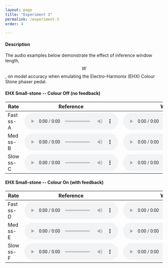 ```yaml
---
layout: page
title: "Experiment 3"
permalink: /experiment-3
order: 4

---
```

<script src="https://cdn.mathjax.org/mathjax/latest/MathJax.js?config=TeX-AMS-MML_HTMLorMML" type="text/javascript"></script>

#### Description

The audio examples below demonstrate the effect of inference window length, $$W$$, on model accuracy when emulating the Electro-Harmonix (EHX) Colour Stone phaser pedal.

#### EHX Small-stone -- Colour Off (no feedback)

<table>
  <thead>
    <tr>
      <th>Rate</th>
      <th>Reference</th>
      <th>W=5ms</th>
      <th>W=40ms</th>
      <th>W=320ms</th>
    </tr>
  </thead>
  <tbody>
    <tr>
      <td>Fast ss-A</td>
      <td>
        <audio controls>
          <source src="audio-examples/exp3/SS-A_full_colour=0_rate=3oclock.mp3" type="audio/mp3">
        </audio></td>
      <td>
        <audio controls>
          <source src="audio-examples/exp3/SS-A_full_3dkbquzk_0.005.mp3" type="audio/mp3">
        </audio></td>
      <td>
        <audio controls>
          <source src="audio-examples/exp3/SS-A_full_3dkbquzk_0.040.mp3" type="audio/mp3">
        </audio></td>
      <td>
        <audio controls>
          <source src="audio-examples/exp3/SS-A_full_3dkbquzk_0.320.mp3" type="audio/mp3">
        </audio></td>
    </tr>
    <tr>
    <td>Med ss-B</td>
      <td>
        <audio controls>
          <source src="audio-examples/exp3/SS-B_full_colour=0_rate=12oclock.mp3" type="audio/mp3">
        </audio></td>
      <td>
        <audio controls>
          <source src="audio-examples/exp3/SS-B_full_ina3t8sx_0.005.mp3" type="audio/mp3">
        </audio></td>
      <td>
        <audio controls>
          <source src="audio-examples/exp3/SS-B_full_ina3t8sx_0.040.mp3" type="audio/mp3">
        </audio></td>
      <td>
        <audio controls>
          <source src="audio-examples/exp3/SS-B_full_ina3t8sx_0.320.mp3" type="audio/mp3">
        </audio></td>
    </tr>
    <tr>
      <td>Slow ss-C</td>
      <td>
        <audio controls>
          <source src="audio-examples/exp3/SS-C_full_colour=0_rate=9oclock.mp3" type="audio/mp3">
        </audio></td>
      <td>
        <audio controls>
          <source src="audio-examples/exp3/SS-C_full_3swsng10_0.005.mp3" type="audio/mp3">
        </audio></td>
      <td>
        <audio controls>
          <source src="audio-examples/exp3/SS-C_full_3swsng10_0.040.mp3" type="audio/mp3">
        </audio></td>
      <td>
        <audio controls>
          <source src="audio-examples/exp3/SS-C_full_3swsng10_0.320.mp3" type="audio/mp3">
        </audio></td>
    </tr>

  </tbody>
</table>


#### EHX Small-stone -- Colour On (with feedback)

<table>
  <thead>
    <tr>
      <th>Rate</th>
      <th>Reference</th>
      <th>W=5ms</th>
      <th>W=40ms</th>
      <th>W=320ms</th>
    </tr>
  </thead>
  <tbody>
    <tr>
      <td> Fast ss-D </td>
      <td>
        <audio controls>
          <source src="audio-examples/exp3/SS-D_full_colour=1_rate=3oclock.mp3" type="audio/mp3">
        </audio></td>
      <td>
        <audio controls>
          <source src="audio-examples/exp3/SS-D_full_3tlnx84b_0.005.mp3" type="audio/mp3">
        </audio></td>
      <td>
        <audio controls>
          <source src="audio-examples/exp3/SS-D_full_3tlnx84b_0.040.mp3" type="audio/mp3">
        </audio></td>
      <td>
        <audio controls>
          <source src="audio-examples/exp3/SS-D_full_3tlnx84b_0.320.mp3" type="audio/mp3">
        </audio></td>
    </tr>
    <tr>
      <td>Med ss-E</td>
      <td>
        <audio controls>
          <source src="audio-examples/exp3/SS-E_full_colour=1_rate=12oclock.mp3" type="audio/mp3">
        </audio></td>
      <td>
        <audio controls>
          <source src="audio-examples/exp3/SS-E_full_20v0y9md_0.005.mp3" type="audio/mp3">
        </audio></td>
      <td>
        <audio controls>
          <source src="audio-examples/exp3/SS-E_full_20v0y9md_0.040.mp3" type="audio/mp3">
        </audio></td>
      <td>
        <audio controls>
          <source src="audio-examples/exp3/SS-E_full_20v0y9md_0.320.mp3" type="audio/mp3">
        </audio></td>
    </tr>
   <tr>
      <td>Slow ss-F</td>
      <td>
        <audio controls>
          <source src="audio-examples/exp3/SS-F_full_colour=1_rate=9oclock.mp3" type="audio/mp3">
        </audio></td>
      <td>
        <audio controls>
          <source src="audio-examples/exp3/SS-F_full_34u8dt0q_0.005.mp3" type="audio/mp3">
        </audio></td>
      <td>
        <audio controls>
          <source src="audio-examples/exp3/SS-F_full_34u8dt0q_0.040.mp3" type="audio/mp3">
        </audio></td>
      <td>
        <audio controls>
          <source src="audio-examples/exp3/SS-F_full_34u8dt0q_0.320.mp3" type="audio/mp3">
        </audio></td>
    </tr>
  </tbody>
</table>
